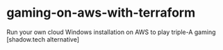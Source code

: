 # gaming-on-aws-with-terraform
Run your own cloud Windows installation on AWS to play triple-A gaming [shadow.tech alternative]
